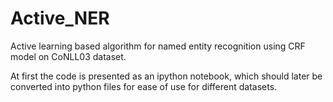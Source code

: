 # Active_NER
Active learning based algorithm for named entity recognition using CRF model on CoNLL03 dataset.

At first the code is presented as an ipython notebook, which should later be converted into python files for ease of use for different datasets.
